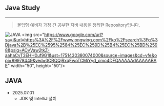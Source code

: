 ## Java Study
***
> 몰입형 예비자 과정 간 공부한 자바 내용을 정리한 Repository입니다.

![JAVA](https://www.google.com/url?sa=i&url=https%3A%2F%2Fwww.pngwing.com%2Fko%2Fsearch%3Fq%3Djava%2B%25EC%2595%2584%25EC%259D%25B4%25EC%25BD%2598&psig=AOvVaw2tkZ-aahaCvT3EHH0uf9G1&ust=1751430380074000&source=images&cd=vfe&opi=89978449&ved=0CBQQjRxqFwoTCMiYyd_omo4DFQAAAAAdAAAAABAE)
<img src="https://www.google.com/url?sa=i&url=https%3A%2F%2Fwww.pngwing.com%2Fko%2Fsearch%3Fq%3Djava%2B%25EC%2595%2584%25EC%259D%25B4%25EC%25BD%2598&psig=AOvVaw2tkZ-aahaCvT3EHH0uf9G1&ust=1751430380074000&source=images&cd=vfe&opi=89978449&ved=0CBQQjRxqFwoTCMiYyd_omo4DFQAAAAAdAAAAABAE" width="50", height="50"/>
## JAVA
- 2025.07.01
  - JDK 및 IntelliJ 설치